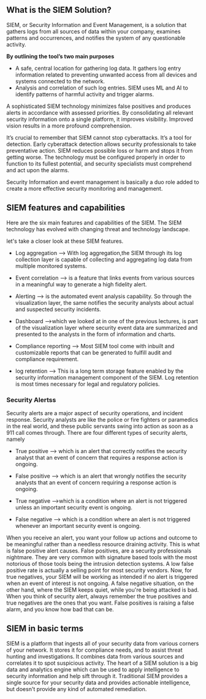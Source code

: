 
## What is the SIEM Solution?

SIEM, or Security Information and Event Management, is a solution that gathers logs from all sources of data within your company, examines patterns and occurrences, and notifies the system of any questionable activity.

**By outlining the tool’s two main purposes**

- A safe, central location for gathering log data. It gathers log entry information related to preventing unwanted access from all devices and systems connected to the network.
- Analysis and correlation of such log entries. SIEM uses ML and AI to identify patterns of harmful activity and trigger alarms.

A sophisticated SIEM technology minimizes false positives and produces alerts in accordance with assessed priorities. By consolidating all relevant security information onto a single platform, it improves visibility. Improved vision results in a more profound comprehension.

It’s crucial to remember that SIEM cannot stop cyberattacks. It’s a tool for detection. Early cyberattack detection allows security professionals to take preventative action. SIEM reduces possible loss or harm and stops it from getting worse. The technology must be configured properly in order to function to its fullest potential, and security specialists must comprehend and act upon the alarms.

Security Information and event management is basically a duo role added to create a more effective security monitoring and management.
## SIEM features and capabilities
Here are the six main features and capabilities of the SIEM. The SIEM technology has evolved with changing threat and technology landscape. 

let's take a closer look at these SIEM features.
- Log aggregation --> With log aggregation,the SIEM through its log collection layer is capable of collecting and aggregating log data from multiple monitored systems.

- Event correlation --> is a feature that links events from various sources in a meaningful way to generate a high fidelity alert.
- Alerting -->  is the automated event analysis capability. So through the visualization layer, the same notifies the security analysts about actual and suspected security incidents.

- Dashboard -->which we looked at in one of the previous lectures, is part of the visualization layer where security event data are summarized and presented to the analysts in the form of information and charts.

- Compliance reporting --> Most SIEM tool come with inbuilt and customizable reports that can be generated to fulfill audit and compliance requirement.

- log retention --> This is a long term storage feature enabled by the security information management component of the SIEM. Log retention is most times necessary for legal and regulatory policies.


### Security Alertss

Security alerts are a major aspect of security operations, and incident response. Security analysts are like the police or fire fighters or paramedics in the real world, and these public servants swing into action as soon as a 911 call comes through.
There are four different types of security alerts, namely 
- True positive --> which is an alert that correctly notifies the security analyst that an event of concern that requires a response action is ongoing.

- False positive --> which is an alert that wrongly notifies the security analysts that an event of concern requiring a response action is ongoing.

- True negative -->which is a condition where an alert is not triggered unless an important security event is ongoing.

- False negative --> which is a condition where an alert is not triggered whenever an important security event is ongoing.

When you receive an alert, you want your follow up actions and outcome to be meaningful rather than a needless resource draining activity.
This is what is false positive alert causes. False positives, are a security professionals nightmare. They are very common with signature based tools with the most notorious of those tools being the intrusion detection systems.
A low false positive rate is actually a selling point for most security vendors.
Now, for true negatives, your SIEM will be working as intended if no alert is triggered when an event of interest is not ongoing.
A false negative situation, on the other hand, where the SIEM keeps quiet, while you're being attacked is bad.
When you think of security alert, always remember the true positives and true negatives are the ones that you want. False positives is raising a false alarm, and you know how bad that can be. 


## SIEM in basic terms

SIEM is a platform that ingests all of your security data from various corners of your network. It stores it for compliance needs, and to assist threat hunting and investigations.
It combines data from various sources and correlates it to
spot suspicious activity. 
The heart of a SIEM solution is a big data and analytics engine
which can be used to apply intelligence to security information and help sift through it. Traditional SIEM provides a single source for your security data and provides actionable intelligence, but doesn't provide any kind of automated remediation.

